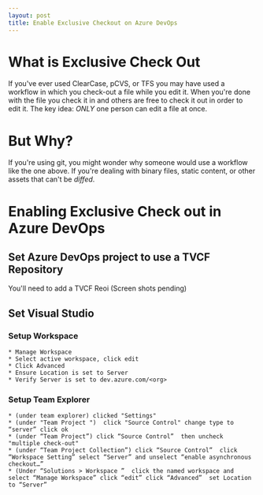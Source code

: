 ```yaml
---
layout: post
title: Enable Exclusive Checkout on Azure DevOps 
---
```


# What is Exclusive Check Out
If you've ever used ClearCase, pCVS, or TFS you may have used a workflow in which you check-out a file while you edit it.  When you're done with the file you check it in and others are free to check it out in order to edit it.
The key idea: *ONLY* one person can edit a file at once.

# But Why?
If you're using git, you might wonder why someone would use a workflow like the one above. If you're dealing with binary files, static content, or other assets that can't be _diffed_.

# Enabling Exclusive Check out in Azure DevOps

## Set Azure DevOps project to use a TVCF Repository

You'll need to add a TVCF Reoi
(Screen shots pending)

## Set Visual Studio
### Setup Workspace
    * Manage Workspace
    * Select active workspace, click edit
    * Click Advanced
    * Ensure Location is set to Server
    * Verify Server is set to dev.azure.com/<org>
    

### Setup Team Explorer
    * (under team explorer) clicked "Settings"
    * (under "Team Project ")  click "Source Control" change type to “server” click ok
    * (under “Team Project”) click “Source Control”  then uncheck "multiple check-out"
    * (under “Team Project Collection”) click “Source Control”  click “Workspace Setting” select “Server” and unselect “enable asynchronous checkout…”  
    * (Under “Solutions > Workspace ”  click the named workspace and select “Manage Workspace” click “edit” click “Advanced”  set Location to “Server”
